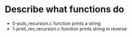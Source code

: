 # Describe what functions do 
- 0-puts_recursion.c function prints a string
- 1-print_rev_recursion.c function prints string in reverse  
